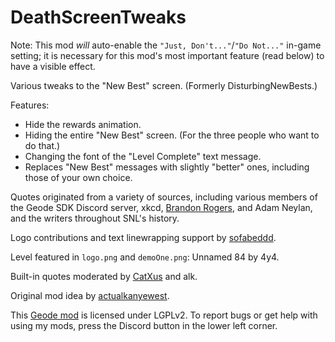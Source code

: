 # DeathScreenTweaks

<cy>Note: This mod *will* auto-enable the `"Just, Don't..."`/`"Do Not..."` in-game setting; it is necessary for this mod's most important feature (read below) to have a visible effect.</c>

Various tweaks to the "New Best" screen. (Formerly DisturbingNewBests.)

Features:
* Hide the rewards animation.
* Hiding the entire "New Best" screen. (For the three people who want to do that.)
* Changing the font of the "Level Complete" text message.
* Replaces "New Best" messages with slightly "better" ones, including those of your own choice.

Quotes originated from a variety of sources, including various members of the Geode SDK Discord server, xkcd, [Brandon Rogers](https://linktr.ee/brandonbored), and Adam Neylan, and the writers throughout SNL's history.

Logo contributions and text linewrapping support by [sofabeddd](user:7976112).

Level featured in `logo.png` and `demoOne.png`: Unnamed 84 by 4y4.

Built-in quotes moderated by [CatXus](user:14467409) and alk.

Original mod idea by [actualkanyewest](user:28091796).

This [Geode mod](https://geode-sdk.org) is licensed under LGPLv2. To report bugs or get help with using my mods, press the Discord button in the lower left corner.